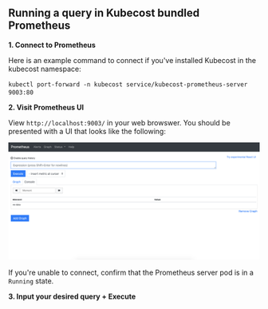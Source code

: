 ## Running a query in Kubecost bundled Prometheus

__1. Connect to Prometheus__

Here is an example command to connect if you've installed Kubecost in the kubecost namespace:

```
kubectl port-forward -n kubecost service/kubecost-prometheus-server 9003:80
```

__2. Visit Prometheus UI__

View `http://localhost:9003/` in your web browswer. You should be presented with a UI that looks like the following:

![](images/prom-ui.png)

If you're unable to connect, confirm that the Prometheus server pod is in a `Running` state. 


__3. Input your desired query + Execute__
